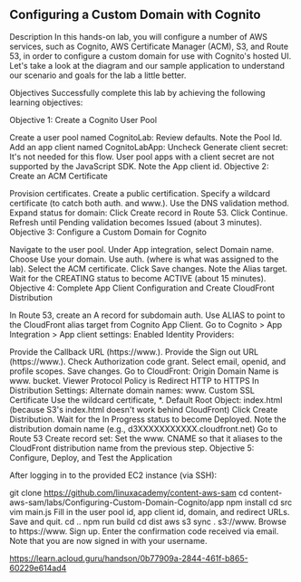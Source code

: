 ## Configuring a Custom Domain with Cognito
Description
In this hands-on lab, you will configure a number of AWS services, such as Cognito, AWS Certificate Manager (ACM), S3, and Route 53, in order to configure a custom domain for use with Cognito's hosted UI. Let's take a look at the diagram and our sample application to understand our scenario and goals for the lab a little better.

Objectives
Successfully complete this lab by achieving the following learning objectives:

Objective 1: Create a Cognito User Pool

Create a user pool named CognitoLab:
Review defaults.
Note the Pool Id.
Add an app client named CognitoLabApp:
Uncheck Generate client secret:
It's not needed for this flow. User pool apps with a client secret are not supported by the JavaScript SDK.
Note the App client id.
Objective 2: Create an ACM Certificate

Provision certificates.
Create a public certification.
Specify a wildcard certificate (to catch both auth. and www.).
Use the DNS validation method.
Expand status for domain:
Click Create record in Route 53.
Click Continue.
Refresh until Pending validation becomes Issued (about 3 minutes).
Objective 3: Configure a Custom Domain for Cognito

Navigate to the user pool.
Under App integration, select Domain name.
Choose Use your domain.
Use auth.<labdomain> (where <labdomain> is what was assigned to the lab).
Select the ACM certificate.
Click Save changes.
Note the Alias target.
Wait for the CREATING status to become ACTIVE (about 15 minutes).
Objective 4: Complete App Client Configuration and Create CloudFront Distribution

In Route 53, create an A record for subdomain auth.
Use ALIAS to point to the CloudFront alias target from Cognito App Client.
Go to Cognito > App Integration > App client settings:
Enabled Identity Providers:

Provide the Callback URL (https://www.<labdomain>).
Provide the Sign out URL (https://www.<labdomain>).
Check Authorization code grant.
Select email, openid, and profile scopes.
Save changes.
Go to CloudFront:
Origin Domain Name is www.<labdomain> bucket.
Viewer Protocol Policy is Redirect HTTP to HTTPS
In Distribution Settings:
Alternate domain names: www.<labdomain>
Custom SSL Certificate Use the wildcard certificate, *.<labdomain>
Default Root Object: index.html (because S3's index.html doesn't work behind CloudFront)
Click Create Distribution.
Wait for the In Progress status to become Deployed.
Note the distribution domain name (e.g., d3XXXXXXXXXXX.cloudfront.net)
Go to Route 53
Create record set:
Set the www.<labdomain> CNAME so that it aliases to the CloudFront distribution name from the previous step.
Objective 5: Configure, Deploy, and Test the Application

After logging in to the provided EC2 instance (via SSH):

git clone https://github.com/linuxacademy/content-aws-sam
cd content-aws-sam/labs/Configuring-Custom-Domain-Cognito/app
npm install
cd src
vim main.js
Fill in the user pool id, app client id, domain, and redirect URLs.
Save and quit.
cd ..
npm run build
cd dist
aws s3 sync . s3://www.<labdomain>
Browse to https://www.<labdomain>
Sign up.
Enter the confirmation code received via email.
Note that you are now signed in with your username.

https://learn.acloud.guru/handson/0b77909a-2844-461f-b865-60229e614ad4
